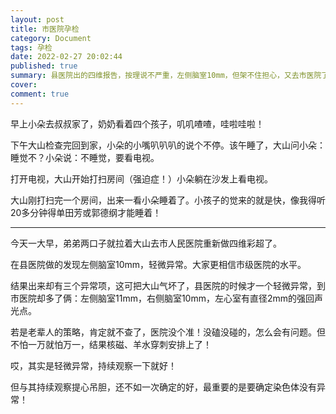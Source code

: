 ```yaml
---
layout: post
title: 市医院孕检
category: Document
tags: 孕检
date: 2022-02-27 20:02:44
published: true
summary: 县医院出的四维报告，按理说不严重，左侧脑室10mm，但架不住担心，又去市医院了……
cover: 
comment: true
---
```


早上小朵去叔叔家了，奶奶看着四个孩子，叽叽喳喳，哇啦哇啦！

下午大山检查完回到家，小朵的小嘴叭叭叭的说个不停。该午睡了，大山问小朵：睡觉不？小朵说：不睡觉，要看电视。

打开电视，大山开始打扫房间（强迫症！）小朵躺在沙发上看电视。

大山刚打扫完一个房间，出来一看小朵睡着了。小孩子的觉来的就是快，像我得听20多分钟得单田芳或郭德纲才能睡着！

---

今天一大早，弟弟两口子就拉着大山去市人民医院重新做四维彩超了。

在县医院做的发现左侧脑室10mm，轻微异常。大家更相信市级医院的水平。

结果出来却有三个异常项，这可把大山气坏了，县医院的时候才一个轻微异常，到市医院却多了俩：左侧脑室11mm，右侧脑室10mm，左心室有直径2mm的强回声光点。

若是老辈人的策略，肯定就不查了，医院没个准！没磕没碰的，怎么会有问题。但不怕一万就怕万一，结果核磁、羊水穿刺安排上了！

哎，其实是轻微异常，持续观察一下就好！

但与其持续观察提心吊胆，还不如一次确定的好，最重要的是要确定染色体没有异常！
